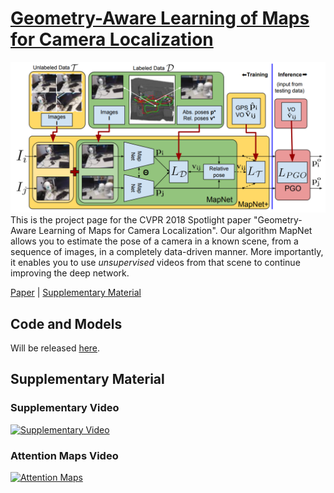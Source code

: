 # [Geometry-Aware Learning of Maps for Camera Localization](https://arxiv.org/abs/1712.03342)
![MapNet](mapnet_main_figure.png?)
This is the project page for the CVPR 2018 Spotlight paper "Geometry-Aware Learning of Maps for Camera Localization". Our algorithm MapNet allows you to estimate the pose of a camera in a known scene, from a sequence of images, in a completely data-driven manner. More importantly, it enables you to use *unsupervised* videos from that scene to continue improving the deep network.

[Paper](https://arxiv.org/abs/1712.03342) | [Supplementary Material](https://arxiv.org/abs/1712.03342)

## Code and Models
Will be released [here](http://research.nvidia.com/publication/2018-06_Geometry-Aware-Learning-of).

## Supplementary Material
### Supplementary Video
[![Supplementary Video](https://img.youtube.com/vi/JI0fxfkj2HY/0.jpg)](https://www.youtube.com/watch?v=JI0fxfkj2HY)
### Attention Maps Video
[![Attention Maps](https://img.youtube.com/vi/197N30A9RdE/0.jpg)](https://www.youtube.com/watch?v=197N30A9RdE)
